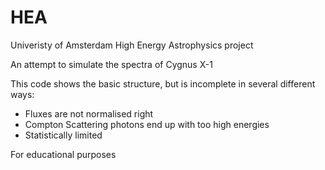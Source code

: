 # HEA
Univeristy of Amsterdam High Energy Astrophysics project

An attempt to simulate the spectra of Cygnus X-1

This code shows the basic structure, but is incomplete in several different ways: 
- Fluxes are not normalised right
- Compton Scattering photons end up with too high energies
- Statistically limited

For educational purposes

